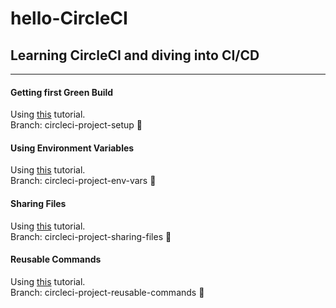 # hello-CircleCI

## Learning CircleCI and diving into CI/CD

---

#### Getting first Green Build

Using [this](https://circleci.com/docs/2.0/getting-started/) tutorial.\
Branch: circleci-project-setup 🤙

#### Using Environment Variables

Using [this](https://circleci.com/docs/2.0/env-vars/#setting-an-environment-variable-in-a-project) tutorial.\
Branch: circleci-project-env-vars 🤙

#### Sharing Files

Using [this](https://circleci.com/docs/2.0/configuration-reference/#persisttoworkspace) tutorial.\
Branch: circleci-project-sharing-files 🤙

#### Reusable Commands

Using [this](https://circleci.com/docs/2.0/configuration-reference/#commands-requires-version-21) tutorial.\
Branch: circleci-project-reusable-commands 🤙